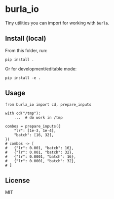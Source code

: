 # burla_io

Tiny utilities you can import for working with `burla`.

## Install (local)

From this folder, run:

```
pip install .
```

Or for development/editable mode:

```
pip install -e .
```

## Usage

```
from burla_io import cd, prepare_inputs

with cd("/tmp"):
    ...  # do work in /tmp

combos = prepare_inputs({
    "lr": [1e-3, 1e-4],
    "batch": [16, 32],
})
# combos -> [
#   {"lr": 0.001, "batch": 16},
#   {"lr": 0.001, "batch": 32},
#   {"lr": 0.0001, "batch": 16},
#   {"lr": 0.0001, "batch": 32},
# ]
```

## License

MIT
